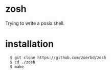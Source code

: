 # zosh
Trying to write a posix shell.

# installation

      $ git clone https://github.com/zoerbd/zosh
      $ cd ./zosh
      $ make

